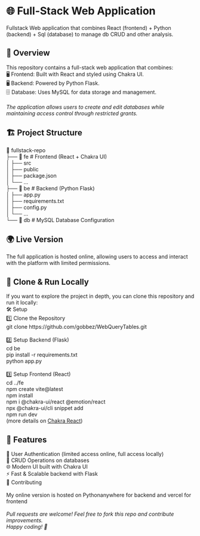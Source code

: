 <h1>🌐 Full-Stack Web Application </h1>
Fullstack Web application that combines React (frontend) + Python (backend) + Sql (database) to manage db CRUD and other analysis.

<h2>🚀 Overview </h2>
This repository contains a full-stack web application that combines: <br>
🖥️ Frontend: Built with React and styled using Chakra UI. <br>
🖥️ Backend: Powered by Python Flask. <br>
🗄️ Database: Uses MySQL for data storage and management. <br>
<br>
<i>The application allows users to create and edit databases while maintaining access control through restricted grants.</i>

<h2>🏗️ Project Structure </h2>
📂 fullstack-repo <br>
├── 📂 fe  # Frontend (React + Chakra UI) <br>
│   ├── src <br>
│   ├── public <br>
│   ├── package.json <br>
│   └── ... <br>
├── 📂 be  # Backend (Python Flask) <br>
│   ├── app.py <br>
│   ├── requirements.txt <br>
│   ├── config.py <br>
│   └── ... <br>
└── 📂 db  # MySQL Database Configuration <br>

<h2> 🌍 Live Version </h2>
The full application is hosted online, allowing users to access and interact with the platform with limited permissions.

<h2>🔄 Clone & Run Locally </h2>
If you want to explore the project in depth, you can clone this repository and run it locally: <br>
🛠️ Setup <br>
1️⃣ Clone the Repository <br>
git clone https://github.com/gobbez/WebQueryTables.git <br> 
<br>
2️⃣ Setup Backend (Flask) <br>
cd be <br>
pip install -r requirements.txt <br>
python app.py <br>
<br>
3️⃣ Setup Frontend (React) <br>
cd ../fe <br>
npm create vite@latest <br>
npm install <br>
npm i @chakra-ui/react @emotion/react <br>
npx @chakra-ui/cli snippet add <br>
npm run dev <br>
(more details on <a href="https://www.chakra-ui.com/docs/get-started/installation">Chakra React</a>)

<h2>🎯 Features</h2>
📌 User Authentication (limited access online, full access locally) <br>
🔄 CRUD Operations on databases <br>
🌐 Modern UI built with Chakra UI <br>
⚡ Fast & Scalable backend with Flask <br>
🤝 Contributing <br>
<br>
My online version is hosted on Pythonanywhere for backend and vercel for frontend <br><br>
<i>Pull requests are welcome! Feel free to fork this repo and contribute improvements. <br>
Happy coding! 🚀</i>
